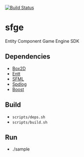 [![Build Status](https://travis-ci.com/stephgalibert/sfge.svg?token=4xRtKLGfqqmAj18wsve3&branch=main)](https://travis-ci.com/stephgalibert/sfge)

# sfge

Entity Component Game Engine SDK

## Dependencies

* [Box2D](https://github.com/erincatto/box2d/tree/v2.4.1)   
* [Entt](https://github.com/skypjack/entt/tree/v3.6.0)
* [SFML](https://github.com/SFML/SFML/tree/2.5.1)
* [Spdlog](https://github.com/gabime/spdlog/tree/v1.8.2)
* [Boost](https://www.boost.org/users/history/version_1_71_0.html)
  
## Build

* `scripts/deps.sh`
* `scripts/build.sh`

## Run

* ./sample